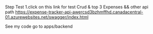Step Test 
  1.click on this link for test Crud &  top 3 Expenses && other api path
   https://expense-tracker-api-awercsd3bzhmffhd.canadacentral-01.azurewebsites.net/swagger/index.html

See my code
   go to apps/backend
   
    
